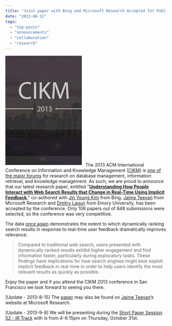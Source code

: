 ```yaml
---
title: "Joint paper with Bing and Microsoft Research Accepted for Publication by CIKM 2013"
date: "2013-08-12"
tags: 
  - "top-posts"
  - "announcements"
  - "collaboration"
  - "research"
---
```


![CIKM 2013](/assets/images/rank-dynamics/cikm-2013-logo.jpg)The 2013 ACM International Conference on Information and Knowledge Management ([CIKM](http://cikm2013.org/ "ACM International Conference on Information and Knowledge Management")) is [one of the major forums](http://en.wikipedia.org/wiki/CIKM "Wikipedia - Conference on Information and Knowledge Management") for research on database management, information retrieval, and knowledge management. As such, we are proud to announce that our latest research paper, entitled "**[Understanding How People Interact with Web Search Results that Change in Real-Time Using Implicit Feedback](http://www.surfcanyon.com/UnderstandingWebSearchInteractionsPaper.pdf)**," co-authored with [Jin Young Kim](http://people.cs.umass.edu/~jykim/ "Jin Young Kim") from Bing, [Jaime Teevan](http://research.microsoft.com/~teevan "Jaime Teevan") from Microsoft Research and [Dmitry Lagun](http://www.mathcs.emory.edu/~dlagun/ "Dmitry Lagun") from Emory University, has been accepted by the conference. Only 106 papers out of 848 submissions were selected, so the conference was very competitive.

The data [once again](http://blog.surfcanyon.com/2008/12/01/evaluating-surf-canyons-technology-part-2/ "Evaluating Surf Canyon’s Technology") demonstrates the extent to which dynamically ranking search results in response to real-time user feedback dramatically improves relevance:

> Compared to traditional web search, users presented with dynamically ranked results exhibit higher engagement and find information faster, particularly during exploratory tasks. These findings have implications for how search engines might best exploit implicit feedback in real-time in order to help users identify the most relevant results as quickly as possible.

Enjoy the paper and if you attend the CIKM 2013 conference in San Francisco we look forward to seeing you there.

\[Update - 2013-8-15\] The [paper](http://research.microsoft.com/en-us/um/people/teevan/publications/papers/cikm13.pdf "Understanding How People Interact with Web Search Results that Change in Real-Time Using Implicit Feedback") may also be found on [Jaime Teevan](http://research.microsoft.com/en-us/um/people/teevan/publications/ "Jaime Teevan - Microsoft Research")’s website at Microsoft Research.

\[Update - 2013-9-9\] We will be presenting during the [Short Paper Session 52 - IR Track](http://www.cikm2013.org/schedule.php "CIKM 2013 Schedule") with is from 4-6:15pm on Thursday, October 31st.
